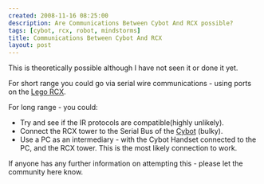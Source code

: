 ```yaml
---
created: 2008-11-16 08:25:00
description: Are Communications Between Cybot And RCX possible?
tags: [cybot, rcx, robot, mindstorms]
title: Communications Between Cybot And RCX
layout: post
---
```

This is theoretically possible although I have not seen it or done it yet.

For short range you could go via serial wire communications - using ports on the
[Lego RCX](/wiki/rcx.html).

For long range - you could:

* Try and see if the IR protocols are compatible(highly unlikely).
* Connect the RCX tower to the Serial Bus of the [Cybot](/wiki/cybot.html) (bulky).
* Use a PC as an intermediary - with the Cybot Handset connected to the PC, and the RCX tower. This is the most likely connection to work.

If anyone has any further information on attempting this - please let the community here know.
